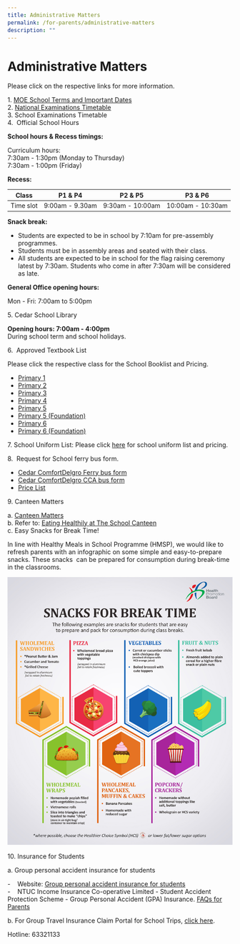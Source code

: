 ```yaml
---
title: Administrative Matters
permalink: /for-parents/administrative-matters
description: ""
---
```

# **Administrative Matters**

Please click on the respective links for more information.  
  
1. [MOE School Terms and Important Dates](https://www.moe.gov.sg/education/school-terms-and-important-dates)   
2. [National Examinations Timetable](https://www.moe.gov.sg/education/national-examinations/national-exams-timetable)  
3. School Examinations Timetable    
4.  Official School Hours  
  
**School hours & Recess timings:**  

Curriculum hours:  
7:30am - 1:30pm (Monday to Thursday)  
7:30am - 1:00pm (Friday)  
  
**Recess:**

| Class 	| P1 & P4 	| P2 & P5 	|  P3 & P6 	|
|---	|---	|---	|---	|
| Time slot 	| 9:00am - 9.30am 	| 9:30am - 10:00am  	|  10:00am - 10:30am 	|


**Snack break:**  

*   Students are expected to be in school by 7:10am for pre-assembly programmes.
*   Students must be in assembly areas and seated with their class.
*   All students are expected to be in school for the flag raising ceremony latest by 7:30am. Students who come in after 7:30am will be considered as late. 

**General Office opening hours:** 

Mon - Fri: 7:00am to 5:00pm

5\. Cedar School Library 

**Opening hours: 7:00am - 4:00pm**  
During school term and school holidays.  

  
6.  Approved Textbook List  
  
Please click the respective class for the School Booklist and Pricing.  
  

*   [Primary 1](https://cedarpri-moe-edu-sg-admin.cwp.sg/qql/slot/u536/Parents/ADMIN%202020/BOOKLISTS%202020/P1%20BOOKLIST%202020.pdf)
*   [Primary 2](https://cedarpri-moe-edu-sg-admin.cwp.sg/qql/slot/u536/Parents/ADMIN%202020/BOOKLISTS%202020/P2%20BOOKLIST%202020.pdf)
*   [Primary 3](https://cedarpri-moe-edu-sg-admin.cwp.sg/qql/slot/u536/Parents/ADMIN%202020/BOOKLISTS%202020/P3%20BOOKLIST%202020.pdf)
*   [Primary 4](https://cedarpri-moe-edu-sg-admin.cwp.sg/qql/slot/u536/Parents/ADMIN%202020/BOOKLISTS%202020/P4%20BOOKLIST%202020.pdf)
*   [Primary 5](https://cedarpri-moe-edu-sg-admin.cwp.sg/qql/slot/u536/Parents/ADMIN%202020/BOOKLISTS%202020/P5%20BOOKLIST%202020.pdf/qql/slot/u536/Parents/School%20Book%20List/CPS%20P5%20BOOKLIST.PDF)
*   [Primary 5 (Foundation)](https://cedarpri-moe-edu-sg-admin.cwp.sg/qql/slot/u536/Parents/ADMIN%202020/BOOKLISTS%202020/P5%20FDN%20BOOKLIST%202020.pdf)
*   [Primary 6](https://cedarpri-moe-edu-sg-admin.cwp.sg/qql/slot/u536/Parents/ADMIN%202020/BOOKLISTS%202020/P6%20BOOKLIST%202020.pdf)
*   [Primary 6 (Foundation)](https://cedarpri-moe-edu-sg-admin.cwp.sg/qql/slot/u536/Parents/ADMIN%202020/BOOKLISTS%202020/P6%20FDN%20BOOKLIST%202020.pdf)

  
7\. School Uniform List: Please click [here](https://cedarpri-moe-edu-sg-admin.cwp.sg/qql/slot/u536/Parents/KAH%20HUAT%20UNIFORM%20SALES%202019.pdf) for school uniform list and pricing.  
  
8.  Request for School ferry bus form.   

*   [Cedar ComfortDelgro Ferry bus form](https://cedarpri-moe-edu-sg-admin.cwp.sg/qql/slot/u536/Parents/ADMIN%202020/SCH%20FERRY%20BUS%202020/Sch%20Registration%20Form-CEDAR%202020%20New%20comer.pdf)
*   [Cedar ComfortDelgro CCA bus form](https://cedarpri-moe-edu-sg-admin.cwp.sg/qql/slot/u536/Cedar%20Pri%202019/For%20Parents/Administrative%20Matters/Cedar%20CCA%20Form%202019.pdf)
*   [Price List](https://cedarpri-moe-edu-sg-admin.cwp.sg/qql/slot/u536/Parents/ADMIN%202020/SCH%20FERRY%20BUS%202020/Cedar%20Bus%20Fare.pdf)

  

9\. Canteen Matters

a. [Canteen Matters](https://cedarpri-moe-edu-sg-admin.cwp.sg/qql/slot/u536/Parents/Main%20Page/Cedar%20Primary%20School%20Canteen.docx)  
b. Refer to: [Eating Healthily at The School Canteen](https://www.healthhub.sg/live-healthy/511/Healthy%20meals%20in%20school)  
c. Easy Snacks for Break Time!

In line with Healthy Meals in School Programme (HMSP), we would like to refresh parents with an infographic on some simple and easy-to-prepare snacks. These snacks  can be prepared for consumption during break-time in the classrooms.

![](/images/Snacks%20for%20Breaktime.jpg)

10\. Insurance for Students

a. Group personal accident insurance for students

\-    Website: [Group personal accident insurance for students](https://www.income.com.sg/insurance/insurance-for-businesses/group-insurance/group-personal-accident-insurance-for-students)   
\-    NTUC Income Insurance Co-operative Limited - Student Accident Protection Scheme - Group Personal Accident (GPA) Insurance. [FAQs for Parents](https://cedarpri-moe-edu-sg-admin.cwp.sg/qql/slot/u536/Cedar%20Pri%202019/For%20Parents/Administrative%20Matters/NTUC%20FAQs%20for%20Parents_V2.pdf)

b. For Group Travel Insurance Claim Portal for School Trips, [click here](https://onlinetravelclaim.income.com.sg/travel-claim-web/travel).

Hotline: 63321133